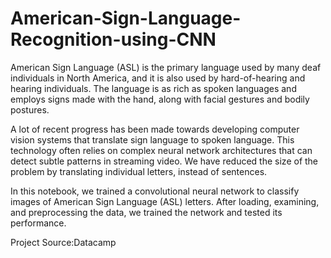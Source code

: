 # American-Sign-Language-Recognition-using-CNN
American Sign Language (ASL) is the primary language used by many deaf individuals in North America, and it is also used by hard-of-hearing and hearing individuals. The language is as rich as spoken languages and employs signs made with the hand, along with facial gestures and bodily postures.

A lot of recent progress has been made towards developing computer vision systems that translate sign language to spoken language. This technology often relies on complex neural network architectures that can detect subtle patterns in streaming video. We have reduced the size of the problem by translating individual letters, instead of sentences.

In this notebook, we trained a convolutional neural network to classify images of American Sign Language (ASL) letters. After loading, examining, and preprocessing the data, we trained the network and tested its performance.

Project Source:Datacamp
